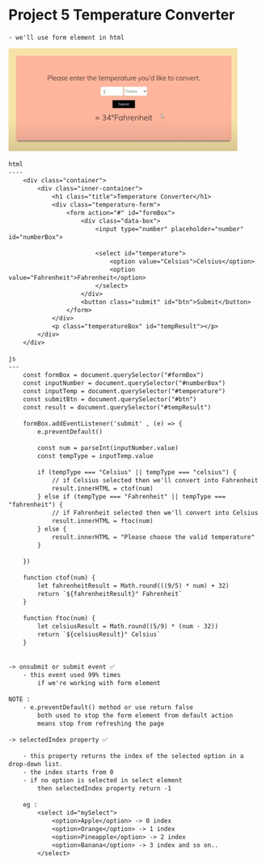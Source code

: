 # Project 5 Temperature Converter

    - we'll use form element in html

![project 5](project-5.PNG)

    html
    ----
        <div class="container">
            <div class="inner-container">
                <h1 class="title">Temperature Converter</h1>
                <div class="temperature-form">
                    <form action="#" id="formBox">
                        <div class="data-box">
                            <input type="number" placeholder="number" id="numberBox">

                            <select id="temperature">
                                <option value="Celsius">Celsius</option>
                                <option value="Fahrenheit">Fahrenheit</option>
                            </select>
                        </div>
                        <button class="submit" id="btn">Submit</button>
                    </form>
                </div>
                <p class="temperatureBox" id="tempResult"></p>
            </div>
        </div>

    js
    --- 
        const formBox = document.querySelector("#formBox")
        const inputNumber = document.querySelector("#numberBox")
        const inputTemp = document.querySelector("#temperature")
        const submitBtn = document.querySelector("#btn")
        const result = document.querySelector("#tempResult")

        formBox.addEventListener('submit' , (e) => {
            e.preventDefault()

            const num = parseInt(inputNumber.value)
            const tempType = inputTemp.value

            if (tempType === "Celsius" || tempType === "celsius") {
                // if Celsius selected then we'll convert into Fahrenheit
                result.innerHTML = ctof(num)
            } else if (tempType === "Fahrenheit" || tempType === "fahrenheit") {
                // if Fahrenheit selected then we'll convert into Celsius
                result.innerHTML = ftoc(num)
            } else {
                result.innerHTML = "Please choose the valid temperature"
            }
            
        })

        function ctof(num) {
            let fahrenheitResult = Math.round(((9/5) * num) + 32)
            return `${fahrenheitResult}° Fahrenheit`
        }

        function ftoc(num) {
            let celsiusResult = Math.round((5/9) * (num - 32))
            return `${celsiusResult}° Celsius`
        }


    -> onsubmit or submit event ✅
        - this event used 99% times 
            if we're working with form element

    NOTE :
        - e.preventDefault() method or use return false
            both used to stop the form element from default action
            means stop from refreshing the page

    -> selectedIndex property ✅

        - this property returns the index of the selected option in a drop-down list.
        - the index starts from 0 
        - if no option is selected in select element
            then selectedIndex property return -1 

        eg :
            <select id="mySelect">
                <option>Apple</option> -> 0 index 
                <option>Orange</option> -> 1 index 
                <option>Pineapple</option> -> 2 index 
                <option>Banana</option> -> 3 index and so on..
            </select>